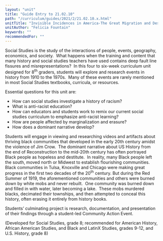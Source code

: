 ```yaml
---
layout: "unit"
title: "Guide Entry to 21.02.10"
path: "/curriculum/guides/2021/2/21.02.10.x.html"
unitTitle: "Invisible Incidences in America-The Great Migration and Destruction of Thriving Black Communities"
unitAuthor: "Felicia Fountain"
keywords: ""
recommendedFor: "" 
---
```

<main>
        <p>Social Studies is the study of the interactions of people, events, geography, economics, and society.&nbsp; What happens when the training and content that many history and social studies teachers have used contains deep fault line fissures and misrepresentations?&nbsp; In this four to six-week curriculum unit designed for 8<sup>th</sup> graders, students<span> will explore and research events in history from 1910 to the 1970s.&nbsp; Many of these events are rarely mentioned in most Social Studies textbooks, curricula, or resources. </span></p>
<p>Essential questions for this unit are:&nbsp;</p>
<ul>
<li>How can social studies investigate a history of racism?</li>
<li>What is anti-racist education?</li>
<li>How can educators and students work to remix our current social studies curriculum to emphasize anti-racist learning?</li>
<li>How are people affected by marginalization and erasure?</li>
<li>How does a dominant narrative develop?</li>
</ul>
<p>Students will engage in viewing and researching videos and artifacts about<span> thriving black communities that developed in the early 20th century amidst the violence of Jim Crow.&nbsp; The dominant narrative about US History from the end of Reconstruction to the mid-20th century has often portrayed Black people as hopeless and destitute.&nbsp; In reality, many Black people left the south, moved north or Midwest to establish flourishing communities.&nbsp; Black communities in Tulsa, Knoxville and Chicago were making great progress in the first two decades of the 20<sup>th</sup> century. But during the Red Summer of 1919, the aforementioned communities and others were burned down by white mobs and never rebuilt.&nbsp; One community was burned down and filled in with water, later becoming a lake.&nbsp; These mobs murdered blacks, decimated their townships, and then attempted to conceal this history, often erasing it entirely from history books.</span></p>
<p>Students&rsquo; culminating project is research, documentation, and presentation of their findings through a student-led Community Action Event.</p>
<p>(Developed for Social Studies, grade 8; recommended for American History, African American Studies, and Black and LatinX Studies, grades 9-12, and U.S. History, grade 8)</p>
</main>
